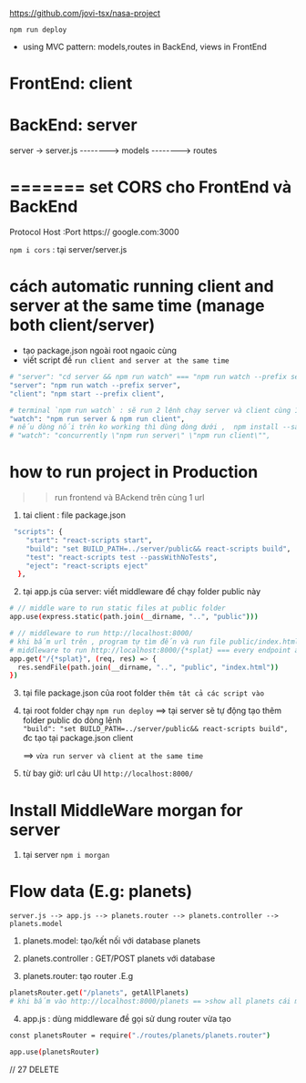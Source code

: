 https://github.com/jovi-tsx/nasa-project

`npm run deploy`

- using MVC pattern: models,routes in BackEnd, views in FrontEnd

# FrontEnd: client

# BackEnd: server

server -> server.js
--------> models
--------> routes

# ======= set CORS cho FrontEnd và BackEnd

Protocol Host :Port
https:// google.com:3000

`npm i cors` : tại server/server.js

# cách automatic running client and server at the same time (manage both client/server)

- tạo package.json ngoài root ngaoic cùng
- viết script đề `run client and server at the same time`

```bash
# "server": "cd server && npm run watch" === "npm run watch --prefix server"
"server": "npm run watch --prefix server",
"client": "npm start --prefix client",

# terminal `npm run watch` : sẽ run 2 lệnh chạy server và client cùng 1 lúc
"watch": "npm run server & npm run client",
# nếu dòng nối trên ko working thì dùng dòng dưới ,  npm install --save-dev concurrently first
# "watch": "concurrently \"npm run server\" \"npm run client\"",
```

# how to run project in Production

> > run frontend và BAckend trên cùng 1 url

1. tai client : file package.json

```bash
 "scripts": {
    "start": "react-scripts start",
    "build": "set BUILD_PATH=../server/public&& react-scripts build",
    "test": "react-scripts test --passWithNoTests",
    "eject": "react-scripts eject"
  },
```

2. tại app.js của server: viết middleware để chạy folder public này

```bash
# // middle ware to run static files at public folder
app.use(express.static(path.join(__dirname, "..", "public")))

# // middleware to run http://localhost:8000/
# khi bấm url trên , program tự tìm đến và run file public/index.html
# middleware to run http://localhost:8000/{*splat} === every endpoint after 8000/
app.get("/{*splat}", (req, res) => {
  res.sendFile(path.join(__dirname, "..", "public", "index.html"))
})


```

3. tại file package.json của root folder `thêm tât cả các script vào`

4. tại root folder chạy `npm run deploy`
   ==> tại server sẽ tự động tạo thêm folder public do dòng lệnh  
   `"build": "set BUILD_PATH=../server/public&& react-scripts build",` đc tạo tại package.json client

   ==> `vừa run server và client at the same time`

5. từ bay giờ: url cảu UI `http://localhost:8000/`

# Install MiddleWare morgan for server

1. tại server
   `npm i morgan`

# Flow data (E.g: planets)

`server.js --> app.js --> planets.router --> planets.controller --> planets.model`

1. planets.model: tạo/kết nối với database planets

2. planets.controller : GET/POST planets với database

3. planets.router: tạo router .E.g

```bash
planetsRouter.get("/planets", getAllPlanets)
# khi bấm vào http://localhost:8000/planets == >show all planets cái mà đc lọc bên model
```

4. app.js : dùng middleware đề gọi sử dung router vừa tạo

```bash
const planetsRouter = require("./routes/planets/planets.router")

app.use(planetsRouter)

```

// 27 DELETE

